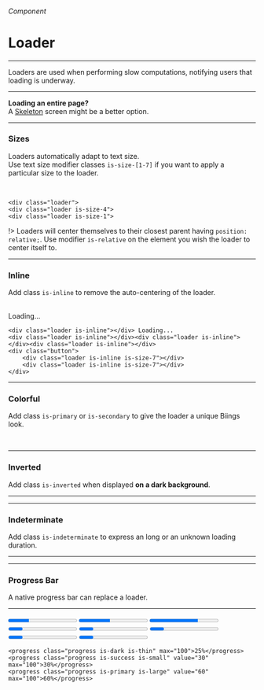 <h6 class="is-uppercase is-dimmed has-text-weight-medium is-size-6 is-size-7-mobile">Component</h6>
<h1 class="title is-family-secondary is-size-2-mobile">Loader</h1>
<hr class="is-visible is-size-3">
<p class="is-size-4 has-text-dark">
    <span class="has-text-weight-semibold">Loaders</span> are used when performing slow computations, notifying users that loading is underway.
</p>
<hr class="is-visible is-size-3">

<div class="message is-info">
    <strong>Loading an entire page?</strong><br>A <a href="#/skeleton" class="is-underlined">Skeleton</a> screen might be a better option.
</div>

<hr class="is-size-4">

<h3 class="title is-family-primary">Sizes</h3>

Loaders automatically adapt to text size.<br>Use text size modifier classes `is-size-[1-7]` if you want to apply a particular size to the loader.

<br>

<div class="box is-raised is-larger is-marginless is-radiusless-b">
    <div class="level mt-5 mb-6">
        <div class="level-item is-relative"><div class="loader"></div></div>
        <div class="level-item is-relative"><div class="loader is-size-3"></div></div>
        <div class="level-item is-relative"><div class="loader is-size-1"></div></div>
    </div>
</div>
    
    <div class="loader">
    <div class="loader is-size-4">
    <div class="loader is-size-1">
!> Loaders will center themselves to their closest parent having `position: relative;`. Use modifier `is-relative` on the
element you wish the loader to center itself to.

<hr class="is-size-1 is-visible">

<h3 class="title is-family-primary">Inline</h3>

Add class `is-inline` to remove the auto-centering of the loader.

<br>

<div class="box is-raised is-medium is-relative has-text-grey is-italic is-marginless is-radiusless-b">
    <div class="columns is-vcentered is-centered">
        <div class="column is-4"><div class="loader is-inline"></div> Loading...</div>
        <div class="column is-4">
            <div class="loader is-inline is-size-7"></div><div class="loader is-inline is-size-7"></div><div class="loader is-inline is-size-7"></div>
        </div>
        <div class="column is-3">
            <div class="button is-rounded is-primary is-fullwidth"><div class="loader is-inline is-inverted is-size-7"></div><div class="loader is-inline is-inverted is-size-7"></div></div>
        </div>
    </div>
</div>

    <div class="loader is-inline"></div> Loading...
    <div class="loader is-inline"></div><div class="loader is-inline"></div><div class="loader is-inline"></div>
    <div class="button">
        <div class="loader is-inline is-size-7"></div>
        <div class="loader is-inline is-size-7"></div>
    </div>
<hr class="is-size-1 is-visible">

<h3 class="title is-family-primary">Colorful</h3>

Add class `is-primary` or `is-secondary` to give the loader a unique Biings look.

<br>

<div class="box is-raised is-large is-relative has-text-centered">
    <div class="loader is-primary is-inline is-size-3"></div>
    <div class="loader is-success is-inline is-size-3"></div>
    <div class="loader is-secondary is-inline is-size-3"></div>
</div>

<hr class="is-size-1 is-visible">

<h3 class="title is-family-primary">Inverted</h3>

Add class `is-inverted` when displayed <strong>on a dark background</strong>.

<hr class="is-small">

<div class="box has-background-black-ter is-large is-relative">
    <div class="loader is-inverted is-size-2"></div>
</div>

<hr class="is-size-1 is-visible">

<h3 class="title is-family-primary">Indeterminate</h3>

Add class `is-indeterminate` to express an long or an unknown loading duration.

<hr class="is-small">

<div class="box is-raised is-large is-relative">
    <div class="loader is-indeterminate is-size-3"></div>
</div>

<hr class="is-size-1 is-visible">

<h3 class="title is-family-primary">Progress Bar</h3>

A native progress bar can replace a loader.

<hr class="is-small">

<div class="box is-raised is-large is-marginless is-radiusless-b">
    <progress class="progress is-primary" value="30" max="100">25%</progress>
    <progress class="progress is-info is-small" value="45" max="100">30%</progress>
    <progress class="progress is-dark is-thin" value="70" max="100">60%</progress>
    <progress class="progress is-thin" max="100">25%</progress>
    <progress class="progress is-warning is-small" max="100">25%</progress>
    <progress class="progress is-primary" max="100">25%</progress>
    <progress class="progress is-success is-medium" max="100">25%</progress>
    <progress class="progress is-info is-large" max="100">25%</progress>
</div>

    <progress class="progress is-dark is-thin" max="100">25%</progress>
    <progress class="progress is-success is-small" value="30" max="100">30%</progress>
    <progress class="progress is-primary is-large" value="60" max="100">60%</progress>
<br>
